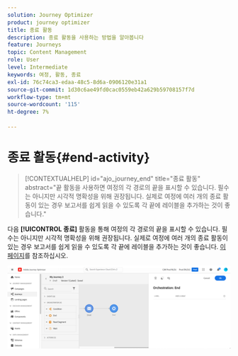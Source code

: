 ```yaml
---
solution: Journey Optimizer
product: journey optimizer
title: 종료 활동
description: 종료 활동을 사용하는 방법을 알아봅니다
feature: Journeys
topic: Content Management
role: User
level: Intermediate
keywords: 여정, 활동, 종료
exl-id: 76c74ca3-edaa-48c5-8d6a-0906120e31a1
source-git-commit: 1d30c6ae49fd0cac0559eb42a629b59708157f7d
workflow-type: tm+mt
source-wordcount: '115'
ht-degree: 7%

---
```


# 종료 활동{#end-activity}

>[!CONTEXTUALHELP]
>id="ajo_journey_end"
>title="종료 활동"
>abstract="끝 활동을 사용하면 여정의 각 경로의 끝을 표시할 수 있습니다. 필수는 아니지만 시각적 명확성을 위해 권장됩니다. 실제로 여정에 여러 개의 종료 활동이 있는 경우 보고서를 쉽게 읽을 수 있도록 각 끝에 레이블을 추가하는 것이 좋습니다."

다음 **[!UICONTROL 종료]** 활동을 통해 여정의 각 경로의 끝을 표시할 수 있습니다. 필수는 아니지만 시각적 명확성을 위해 권장됩니다. 실제로 여정에 여러 개의 종료 활동이 있는 경우 보고서를 쉽게 읽을 수 있도록 각 끝에 레이블을 추가하는 것이 좋습니다. [이 페이지](../reports/live-report.md)를 참조하십시오.

![](assets/journey54.png)
